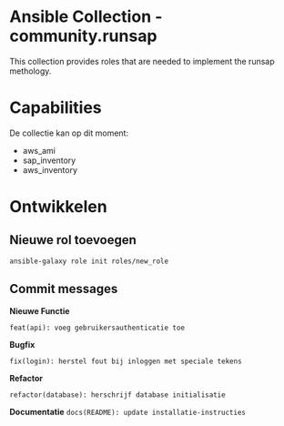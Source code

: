 # Ansible Collection - community.runsap

This collection provides roles that are needed to implement the 
runsap methology.

# Capabilities

De collectie kan op dit moment:

- aws_ami
- sap_inventory
- aws_inventory

# Ontwikkelen

## Nieuwe rol toevoegen

`ansible-galaxy role init roles/new_role`

## Commit messages

**Nieuwe Functie** 

`feat(api): voeg gebruikersauthenticatie toe`

**Bugfix** 

`fix(login): herstel fout bij inloggen met speciale tekens`

**Refactor**

`refactor(database): herschrijf database initialisatie`

**Documentatie**
`docs(README): update installatie-instructies` 